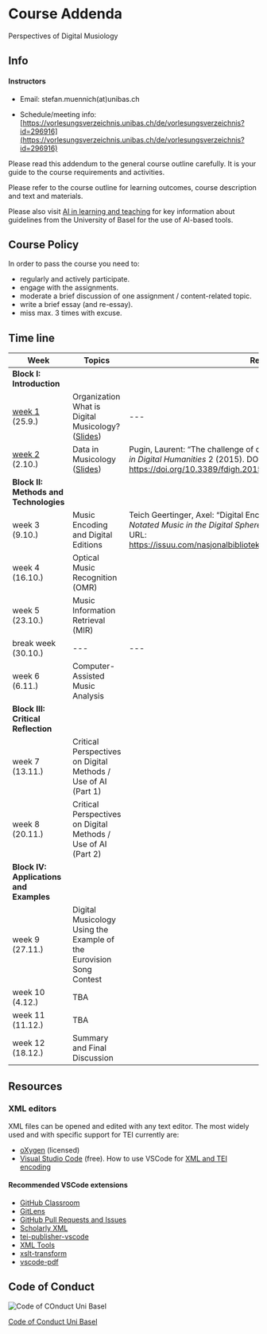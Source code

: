 # Course Addenda


Perspectives of Digital Musiology


## Info


#### Instructors
* Email: stefan.muennich(at)unibas.ch

* Schedule/meeting info: [https://vorlesungsverzeichnis.unibas.ch/de/vorlesungsverzeichnis?id=296916](https://vorlesungsverzeichnis.unibas.ch/de/vorlesungsverzeichnis?id=296916)


Please read this addendum to the general course outline carefully. It is your guide to the course requirements and activities.

Please refer to the course outline for learning outcomes, course description and text and materials. 

Please also visit [AI in learning and teaching](https://www.unibas.ch/en/Studies/Learning-and-Teaching/AI-in-learning-and-teaching.html) for key information about guidelines from the University of Basel for the use of AI-based tools.

## Course Policy

In order to pass the course you need to:


* regularly and actively participate.
* engage with the assignments.
* moderate a brief discussion of one assignment / content-related topic.
* write a brief essay (and re-essay).
* miss max. 3 times with excuse.

## Time line


| Week | Topics | Readings | Assignments |
|---|---|---|---|
| **Block I: Introduction** ||||
| [week 1](./weeks/week-01.md) (25.9.) | Organization <br> What is Digital Musicology? ([Slides](https://docs.google.com/presentation/d/1inI_F-aKecElv-lZWA4FEf9SjsUa8Cf0Gu9lYPZgk0s/edit?usp=sharing)) | --- | [Assignment 1](./assignments/assignment-01.md) |
| [week 2](./weeks/week-02.md) (2.10.) | Data in Musicology ([Slides](https://docs.google.com/presentation/d/1qfzbluMBeghoP9PxtKyVA28YXhjiJy54OLV6TRzEcUI/edit?usp=sharing)) |  Pugin, Laurent: “The challenge of data in digital musicology”, in: *Frontiers in Digital Humanities* 2 (2015). DOI: https://doi.org/10.3389/fdigh.2015.00004  | [Assignment 2](./assignments/assignment-02.md) |
| **Block II: Methods and Technologies** ||||
| week 3 (9.10.) | Music Encoding and Digital Editions | Teich Geertinger, Axel: “Digital Encoding of Music Notation with MEI”, in: *Notated Music in the Digital Sphere. Possibilities and Limitations* (2021). URL: https://issuu.com/nasjonalbiblioteket/docs/nota_bene_15_layout_issuu/35 | |
| week 4 (16.10.) | Optical Music Recognition (OMR) | | |
| week 5 (23.10.)| Music Information Retrieval (MIR) | | |
| break week (30.10.) | --- | --- | --- |
| week 6 (6.11.) | Computer-Assisted Music Analysis | | |
| **Block III: Critical Reflection** ||||
| week 7 (13.11.) | Critical Perspectives on Digital Methods / Use of AI (Part 1) | | |
| week 8 (20.11.) | Critical Perspectives on Digital Methods / Use of AI (Part 2) | | |  
| **Block IV: Applications and Examples** ||||
| week 9 (27.11.) | Digital Musicology Using the Example of the Eurovision Song Contest | | |
| week 10 (4.12.) | TBA | | |
| week 11 (11.12.) | TBA | | |
| week 12 (18.12.) | Summary and Final Discussion | | |


## Resources

### XML editors

XML files can be opened and edited with any text editor. The most widely used and with specific support for TEI currently are:
- [oXygen](https://www.oxygenxml.com/) (licensed)
- [Visual Studio Code](https://code.visualstudio.com/) (free). How to use VSCode for [XML and TEI encoding](http://phc.uni.wroc.pl/interreg/w/losada/VSCode.html)

#### Recommended VSCode extensions
 * [GitHub Classroom](https://marketplace.visualstudio.com/items?itemName=GitHub.classroom)
 * [GitLens](https://marketplace.visualstudio.com/items?itemName=eamodio.gitlens)
 * [GitHub Pull Requests and Issues](https://marketplace.visualstudio.com/items?itemName=GitHub.vscode-pull-request-github)
 * [Scholarly XML](https://marketplace.visualstudio.com/items?itemName=raffazizzi.sxml)
 * [tei-publisher-vscode](https://github.com/eeditiones/tei-publisher-vscode)
 * [XML Tools](https://marketplace.visualstudio.com/items?itemName=DotJoshJohnson.xml)
 * [xslt-transform](https://marketplace.visualstudio.com/items?itemName=SvenAGN.xslt-transform)
 * [vscode-pdf](https://marketplace.visualstudio.com/items?itemName=tomoki1207.pdf)
 

## Code of Conduct

![Code of COnduct Uni Basel](./images/CodeOfConductTitelgrafik_1000x500.png)

[Code of Conduct Uni Basel](https://www.unibas.ch/de/Universitaet/Administration-Services/Vizerektorat-People-And-Culture/Persoenliche-Integritaet/Code-of-Conduct.html)

